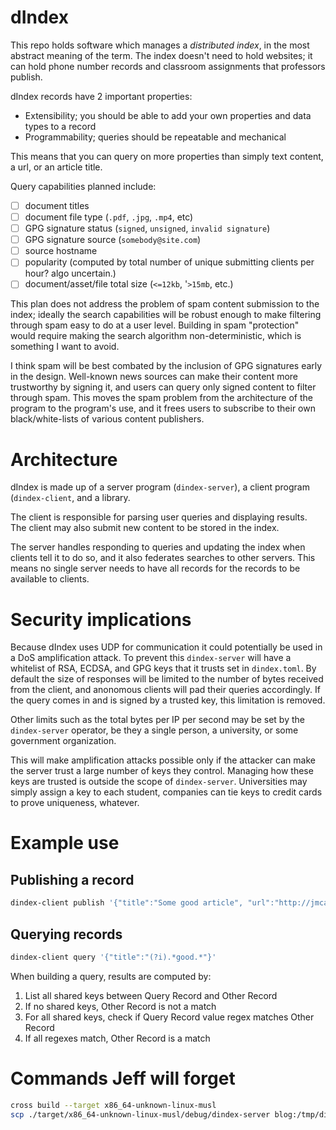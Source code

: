 
# dIndex

This repo holds software which manages a _distributed index_, in the most
abstract meaning of the term. The index doesn't need to hold websites; it can hold
phone number records and classroom assignments that professors publish.

dIndex records have 2 important properties:

  * Extensibility; you should be able to add your own properties and data types to a record
  * Programmability; queries should be repeatable and mechanical

This means that you can query on more properties than simply text content, a url, or an article title.

Query capabilities planned include:

 - [ ] document titles
 - [ ] document file type (`.pdf`, `.jpg`, `.mp4`, etc)
 - [ ] GPG signature status (`signed`, `unsigned`, `invalid signature`)
 - [ ] GPG signature source (`somebody@site.com`)
 - [ ] source hostname
 - [ ] popularity (computed by total number of unique submitting clients per hour? algo uncertain.)
 - [ ] document/asset/file total size (`<=12kb`, '`>15mb`, etc.)

This plan does not address the problem of spam content submission to the index;
ideally the search capabilities will be robust enough to make filtering through
spam easy to do at a user level. Building in spam "protection" would require making
the search algorithm non-deterministic, which is something I want to avoid.

I think spam will be best combated by the inclusion of GPG signatures early in the design.
Well-known news sources can make their content more trustworthy by signing it,
and users can query only signed content to filter through spam.
This moves the spam problem from the architecture of the program to the program's use,
and it frees users to subscribe to their own black/white-lists of various content publishers.
 

# Architecture

dIndex is made up of a server program (`dindex-server`), a client program (`dindex-client`, and a library.

The client is responsible for parsing user queries and displaying results.
The client may also submit new content to be stored in the index.

The server handles responding to queries and updating the index when clients tell it to do so,
and it also federates searches to other servers. This means no single server
needs to have all records for the records to be available to clients.

# Security implications

Because dIndex uses UDP for communication it could potentially be used
in a DoS amplification attack. To prevent this `dindex-server` will have
a whitelist of RSA, ECDSA, and GPG keys that it trusts set in `dindex.toml`.
By default the size of responses will be limited to the number of bytes received from the client, and anonomous clients will pad their queries accordingly. If the query comes in and is signed by a trusted key, this limitation is removed.

Other limits such as the total bytes per IP per second may be set by the `dindex-server` operator,
be they a single person, a university, or some government organization.

This will make amplification attacks possible only if the attacker can make the
server trust a large number of keys they control. Managing how these keys are
trusted is outside the scope of `dindex-server`. Universities may simply assign a key to each
student, companies can tie keys to credit cards to prove uniqueness, whatever. 



# Example use

## Publishing a record

```bash
dindex-client publish '{"title":"Some good article", "url":"http://jmcateer.pw/dev/null"}'
```

## Querying records

```bash
dindex-client query '{"title":"(?i).*good.*"}'
```

When building a query, results are computed by:

1. List all shared keys between Query Record and Other Record
2. If no shared keys, Other Record is not a match
3. For all shared keys, check if Query Record value regex matches Other Record
4. If all regexes match, Other Record is a match


# Commands Jeff will forget

```bash
cross build --target x86_64-unknown-linux-musl
scp ./target/x86_64-unknown-linux-musl/debug/dindex-server blog:/tmp/dindex-server
```





